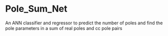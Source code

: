 # Pole_Sum_Net
An ANN classifier and regressor to predict the number of poles and find the pole parameters in a sum of real poles and cc pole pairs
